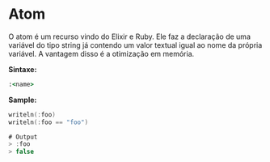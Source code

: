 # Atom

O atom é um recurso vindo do Elixir e Ruby. Ele faz a declaração de uma variável do tipo string já contendo um valor textual igual ao nome da própria variável. A vantagem disso é a otimização em memória.

**Sintaxe:**

```ruby
:<name>
```

**Sample:**

```kotlin
writeln(:foo)
writeln(:foo == "foo")

# Output
> :foo
> false
```
